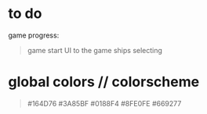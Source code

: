 # to do 


game progress:

> game start
> UI to the game
> ships selecting


# global colors  // colorscheme 

> #164D76
> #3A85BF
> #0188F4
> #8FE0FE
> #669277
